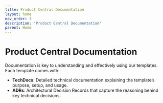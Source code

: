 ```yaml
---
title: Product Central Documentation
layout: home
nav_order: 3
description: "Product Central Documentation"
parent: Home
---
```


# Product Central Documentation

Documentation is key to understanding and effectively using our templates. Each template comes with:

- **TechDocs**: Detailed technical documentation explaining the template’s purpose, setup, and usage.
- **ADRs**: Architectural Decision Records that capture the reasoning behind key technical decisions.